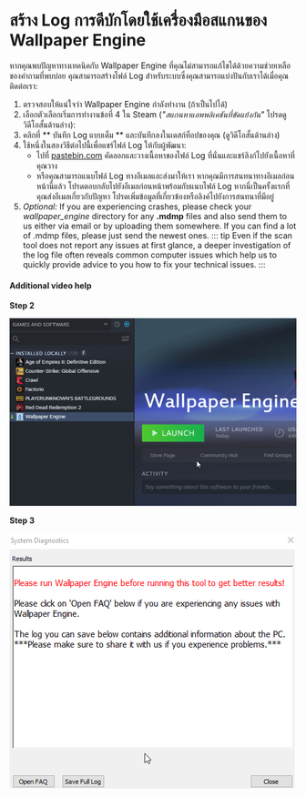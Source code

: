 # สร้าง Log การดีบักโดยใช้เครื่องมือสแกนของ Wallpaper Engine

หากคุณพบปัญหาทางเทคนิคกับ Wallpaper Engine ที่คุณไม่สามารถแก้ไขได้ด้วยความช่วยเหลือของคำถามที่พบบ่อย คุณสามารถสร้างไฟล์ Log สำหรับระบบซึ่งคุณสามารถแบ่งปันกับเราได้เมื่อคุณติดต่อเรา:

1. ตรวจสอบให้แน่ใจว่า Wallpaper Engine กำลังทำงาน (ถ้าเป็นไปได้)
2. เลือกตัวเลือกเริ่มการทำงานข้อที่ 4 ใน Steam (*"สแกนหาแอพพลิเคชันที่ขัดแย้งกัน"* โปรดดูวิดีโอสั้นด้านล่าง):
3. คลิกที่ ** บันทึก Log แบบเต็ม ** และบันทึกลงในเดสก์ท็อปของคุณ (ดูวิดีโอสั้นด้านล่าง)
4. ใช้หนึ่งในสองวิธีต่อไปนี้เพื่อแชร์ไฟล์ Log ให้กับผู้พัฒนา:
    * ไปที่ [pastebin.com](https://pastebin.com/) คัดลอกและวางเนื้อหาของไฟล์ Log ที่นั่นและแชร์ลิงก์ไปยังเนื้อหาที่คุณวาง
    * หรือคุณสามารถแนบไฟล์ Log ทางอีเมลและส่งมาให้เรา หากคุณมีการสนทนาทางอีเมลก่อนหน้านี้แล้ว โปรดตอบกลับไปยังอีเมลก่อนหน้าพร้อมกับแนบไฟล์ Log หากนี่เป็นครั้งแรกที่คุณส่งอีเมลเกี่ยวกับปัญหา โปรดเพิ่มข้อมูลที่เกี่ยวข้องหรือลิงค์ไปยังการสนทนาที่มีอยู่
5. *Optional:* If you are experiencing crashes, please check your *wallpaper_engine* directory for any **.mdmp** files and also send them to us either via email or by uploading them somewhere. If you can find a lot of .mdmp files, please just send the newest ones. ::: tip Even if the scan tool does not report any issues at first glance, a deeper investigation of the log file often reveals common computer issues which help us to quickly provide advice to you how to fix your technical issues. :::

#### Additional video help

**Step 2**

![Scan Tool Launch Option](./scantoollaunch.gif)

**Step 3**

![Scan Tool Save Log](./scantoolsave.gif)